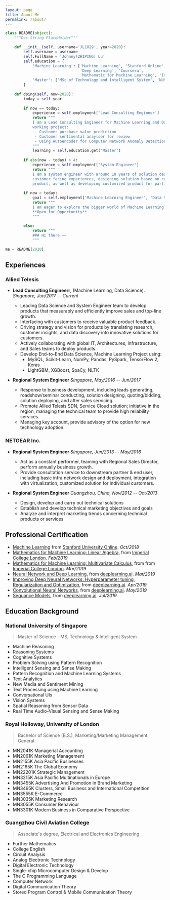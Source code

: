 ```yaml
---
layout: page
title: About Me
permalink: /about/
---
```


```python
class README(object):
    """Doc String PlaceHolder"""

    def __init__(self, username='JL1829', year=2020):
        self.username = username
        self.FullName = 'Johnny(ZHIPING) Lu'
        self.education = {
            'Machine Learning': ['Machine Learning', 'Stanford Online',
                                 'Deep Learning', 'Coursera',
                                 'Mathematic for Machine Learning', 'Imperial College London'],
            'Master': ['MSc of Technology and Intelligent System', 'NUS'], 
        }
    
    def doing(self, now=2020):
        today = self.year
        
        if now == today:
            experience = self.employment['Lead Consulting Engineer']
            return """
            I am a Lead Consulting Engineer for Machine Learning and Data Science, current
            working project:
             - Customer purchase value prediction
             - Customer sentimental anaylser for review
             - Using Autoencoder for Computer Network Anomaly Detection.
            """
            learning = self.education.get('Master')
            
        if abs(now - today) > 4:
            experience = self.employment['System Engineer']
            return """
            I am a system engineer with around 10 years of solution design and 
            customer facing experiences, designing solution based on current
            product, as well as developing customized product for particular requirement."""
            
        if now > today:
            goal = self.employment['Machine Learning Engineer', 'Data Scientist']
            return """
            I am eager to explore the bigger world of Machine Learning and Data Science.
            **Open for Opportunity**
            """
            
        else:
            return """
            ### Hi there ~~
            """

me = README(2020)
```


## Experiences

### Allied Telesis
- **Lead Consulting Engineerr**, (Machine Learning, Data Science).
*Singapore, Jun/2017 -- Current*

    - Leading Data Science and System Engineer team to develop products that measurably and efficiently improve sales and top-line growth.
    - Interfacing with customers to receive valuable product feedback.
    - Driving strategy and vision for products by translating research, customer insights, and data discovery into innovative solutions for customers. 
    - Actively collaborating with global IT, Architectures, Infrastructure, and Sales teams to deploy products.
    - Develop End-to-End Data Science, Machine Learning Project using: 
        - MySQL, Scikit-Learn, NumPy, Pandas, PySpark, TensorFlow 2, Keras
        - LightGBM, XGBoost, SpaCy, NLTK

- **Regional System Engineer** 
*Singapore, May/2016 -- Jun/2017*
    - Response to business development, including leads generating, roadshow/seminar conducting, solution designing, quoting/bidding, solution deploying, and after sales servicing. 
    - Promote Allied Telesis SDN, Service Cloud solution; initiative in the region, managing the technical team to provide high reliability services. 
    - Managing key account, provide advisory of the option for new technology adoption. 


### NETGEAR Inc.
- **Regional System Engineer**
*Singapore, Jun/2013 -- May/2016*
    - Act as a constant performer, teaming with Regional Sales Director, perform annually business growth. 
    - Provide consultation service to downstream partner & end user, including basic infra network design and deployment, integration with virtualization, customized solution for individual customers. 

- **Regional System Engineer**
*Guangzhou, China, Nov/2012 -- Oct/2013*
    - Design, develop and carry out technical solutions 
    - Establish and develop technical marketing objectives and goals 
    - Analyze and interpret marketing trends concerning technical products or services


## Professional Certification
* [Machine Learning](https://www.coursera.org/account/accomplishments/verify/M9QF62R25BUR) from [Stanford University Online](https://online.stanford.edu). *Oct/2018*
* [Mathematics for Machine Learning: Linear Algebra](https://www.coursera.org/account/accomplishments/verify/NW6MCXFBX47G), from [Imperial College London](https://www.imperial.ac.uk). *Feb/2019*
* [Mathematics for Machine Learning: Multivariate Calculus](https://www.coursera.org/account/accomplishments/verify/X64UR4U3AQFA), from from [Imperial College London](https://www.imperial.ac.uk). *Mar/2019*
* [Neural Network and Deep Learning](https://www.coursera.org/account/accomplishments/certificate/HY9746KQFZDD), from [deeplearning.ai](https://deeplearning.ai). *Mar/2019*
* [Improving Deep Neural Networks: Hyperparameter tuning, Regularization and Optimization](https://www.coursera.org/account/accomplishments/certificate/KRJRFJKGF4RE), from [deeplearning.ai](https://deeplearning.ai). *Apr/2019*
* [Convolutional Neural Networks](https://www.coursera.org/account/accomplishments/certificate/64Q5LSDGCVNN), from [deeplearning.ai](https://deeplearning.ai). *May/2019*
* [Sequance Models](https://www.coursera.org/account/accomplishments/certificate/7DVELPA6RWFP), from [deeplearning.ai](https://deeplearning.ai). *Jul/2019*


## Education Background

### National University of Singapore
> Master of Science - MS, Technology & Intelligent System
* Machine Reasoning
* Reasoning Systems
* Cognitive Systems
* Problem Solving using Pattern Recognition
* Intelligent Sensing and Sense Making
* Pattern Recognition and Machine Learning Systems
* Text Analytics
* New Media and Sentiment Mining
* Text Processing using Machine Learning
* Conversational UIs
* Vision Systems
* Spatial Reasoning from Sensor Data
* Real Time Audio-Visual Sensing and Sense Making

### Royal Holloway, University of London
> Bachelor of Science (B.S.), Marketing/Marketing Management, General
* MN2041K Managerial Accounting
* MN2061K Marketing Management
* MN2155K Asia Pacific Businesses
* MN2165K The Global Economy
* MN22201K Strategic Management
* MN3215K Asia Pacific Multinationals in Europe
* MN3455K Advertising And Promotion in Brand Marketing
* MN3495K Clusters, Small Business and International Competition
* MN3555K E-Commerce
* MN3035K Marketing Research
* MN3055K Consumer Behaviour
* MN3301K Modern Business in Comparative Perspective

### Guangzhou Civil Aviation College
> Associate's degree, Electrical and Electronics Engineering
* Further Mathematics
* College English
* Circuit Analysis
* Analog Electronic Technology
* Digital Electronic Technology
* Single-chip Microcomputer Design & Develop
* The C Programming Language
* Computer Network
* Digital Communication Theory
* Stored Program Control & Mobile Communication Theory


